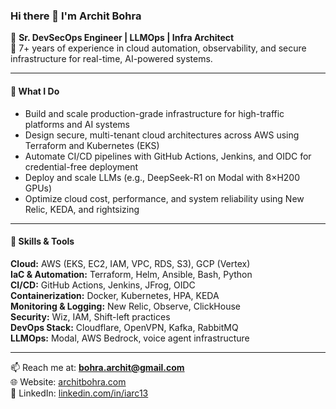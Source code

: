 ### Hi there 👋 I'm Archit Bohra

🚀 **Sr. DevSecOps Engineer | LLMOps | Infra Architect**  
🔧 7+ years of experience in cloud automation, observability, and secure infrastructure for real-time, AI-powered systems.

---

#### 💼 What I Do
- Build and scale production-grade infrastructure for high-traffic platforms and AI systems
- Design secure, multi-tenant cloud architectures across AWS using Terraform and Kubernetes (EKS)
- Automate CI/CD pipelines with GitHub Actions, Jenkins, and OIDC for credential-free deployment
- Deploy and scale LLMs (e.g., DeepSeek-R1 on Modal with 8×H200 GPUs)
- Optimize cloud cost, performance, and system reliability using New Relic, KEDA, and rightsizing

---

#### 🧠 Skills & Tools
**Cloud:** AWS (EKS, EC2, IAM, VPC, RDS, S3), GCP (Vertex)  
**IaC & Automation:** Terraform, Helm, Ansible, Bash, Python  
**CI/CD:** GitHub Actions, Jenkins, JFrog, OIDC  
**Containerization:** Docker, Kubernetes, HPA, KEDA  
**Monitoring & Logging:** New Relic, Observe, ClickHouse  
**Security:** Wiz, IAM, Shift-left practices  
**DevOps Stack:** Cloudflare, OpenVPN, Kafka, RabbitMQ  
**LLMOps:** Modal, AWS Bedrock, voice agent infrastructure  

---

📫 Reach me at: **bohra.archit@gmail.com**  
🌐 Website: [architbohra.com](https://architbohra.com)  
🔗 LinkedIn: [linkedin.com/in/iarc13](https://linkedin.com/in/iarc13)
